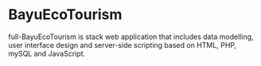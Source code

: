 # BayuEcoTourism
full-BayuEcoTourism is stack web application that includes data modelling, user interface design and server-side scripting based on HTML, PHP, mySQL and JavaScript.
